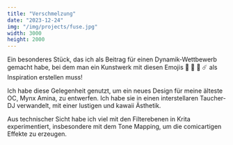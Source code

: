 ```yaml
---
title: "Verschmelzung"
date: "2023-12-24"
img: "/img/projects/fuse.jpg"
width: 3000
height: 2000
---
```


Ein besonderes Stück, das ich als Beitrag für einen Dynamik-Wettbewerb gemacht habe, bei dem man ein Kunstwerk mit diesen Emojis 🌈 🍬 🪸 ☄️ als Inspiration erstellen muss!

Ich habe diese Gelegenheit genutzt, um ein neues Design für meine älteste OC, Mynx Amina, zu entwerfen. Ich habe sie in einen interstellaren Taucher-DJ verwandelt, mit einer lustigen und kawaii Ästhetik.

Aus technischer Sicht habe ich viel mit den Filterebenen in Krita experimentiert, insbesondere mit dem Tone Mapping, um die comicartigen Effekte zu erzeugen.
